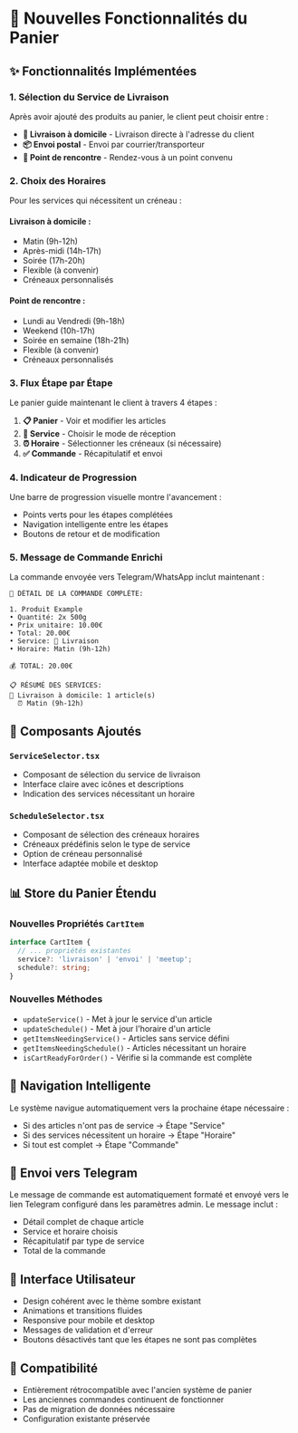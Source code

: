 # 🛒 Nouvelles Fonctionnalités du Panier

## ✨ Fonctionnalités Implémentées

### 1. **Sélection du Service de Livraison**
Après avoir ajouté des produits au panier, le client peut choisir entre :

- **🚚 Livraison à domicile** - Livraison directe à l'adresse du client
- **📦 Envoi postal** - Envoi par courrier/transporteur  
- **📍 Point de rencontre** - Rendez-vous à un point convenu

### 2. **Choix des Horaires**
Pour les services qui nécessitent un créneau :

#### Livraison à domicile :
- Matin (9h-12h)
- Après-midi (14h-17h) 
- Soirée (17h-20h)
- Flexible (à convenir)
- Créneaux personnalisés

#### Point de rencontre :
- Lundi au Vendredi (9h-18h)
- Weekend (10h-17h)
- Soirée en semaine (18h-21h)
- Flexible (à convenir)
- Créneaux personnalisés

### 3. **Flux Étape par Étape**
Le panier guide maintenant le client à travers 4 étapes :

1. **📋 Panier** - Voir et modifier les articles
2. **🚛 Service** - Choisir le mode de réception
3. **⏰ Horaire** - Sélectionner les créneaux (si nécessaire)
4. **✅ Commande** - Récapitulatif et envoi

### 4. **Indicateur de Progression**
Une barre de progression visuelle montre l'avancement :
- Points verts pour les étapes complétées
- Navigation intelligente entre les étapes
- Boutons de retour et de modification

### 5. **Message de Commande Enrichi**
La commande envoyée vers Telegram/WhatsApp inclut maintenant :

```
🛒 DÉTAIL DE LA COMMANDE COMPLÈTE:

1. Produit Example
• Quantité: 2x 500g
• Prix unitaire: 10.00€
• Total: 20.00€
• Service: 🚚 Livraison
• Horaire: Matin (9h-12h)

💰 TOTAL: 20.00€

📋 RÉSUMÉ DES SERVICES:
🚚 Livraison à domicile: 1 article(s)
  ⏰ Matin (9h-12h)
```

## 🔧 Composants Ajoutés

### `ServiceSelector.tsx`
- Composant de sélection du service de livraison
- Interface claire avec icônes et descriptions
- Indication des services nécessitant un horaire

### `ScheduleSelector.tsx`  
- Composant de sélection des créneaux horaires
- Créneaux prédéfinis selon le type de service
- Option de créneau personnalisé
- Interface adaptée mobile et desktop

## 📊 Store du Panier Étendu

### Nouvelles Propriétés `CartItem`
```typescript
interface CartItem {
  // ... propriétés existantes
  service?: 'livraison' | 'envoi' | 'meetup';
  schedule?: string;
}
```

### Nouvelles Méthodes
- `updateService()` - Met à jour le service d'un article
- `updateSchedule()` - Met à jour l'horaire d'un article  
- `getItemsNeedingService()` - Articles sans service défini
- `getItemsNeedingSchedule()` - Articles nécessitant un horaire
- `isCartReadyForOrder()` - Vérifie si la commande est complète

## 🎯 Navigation Intelligente

Le système navigue automatiquement vers la prochaine étape nécessaire :

- Si des articles n'ont pas de service → Étape "Service"
- Si des services nécessitent un horaire → Étape "Horaire"  
- Si tout est complet → Étape "Commande"

## 📱 Envoi vers Telegram

Le message de commande est automatiquement formaté et envoyé vers le lien Telegram configuré dans les paramètres admin. Le message inclut :

- Détail complet de chaque article
- Service et horaire choisis
- Récapitulatif par type de service
- Total de la commande

## 🎨 Interface Utilisateur

- Design cohérent avec le thème sombre existant
- Animations et transitions fluides
- Responsive pour mobile et desktop
- Messages de validation et d'erreur
- Boutons désactivés tant que les étapes ne sont pas complètes

## 🔄 Compatibilité

- Entièrement rétrocompatible avec l'ancien système de panier
- Les anciennes commandes continuent de fonctionner
- Pas de migration de données nécessaire
- Configuration existante préservée